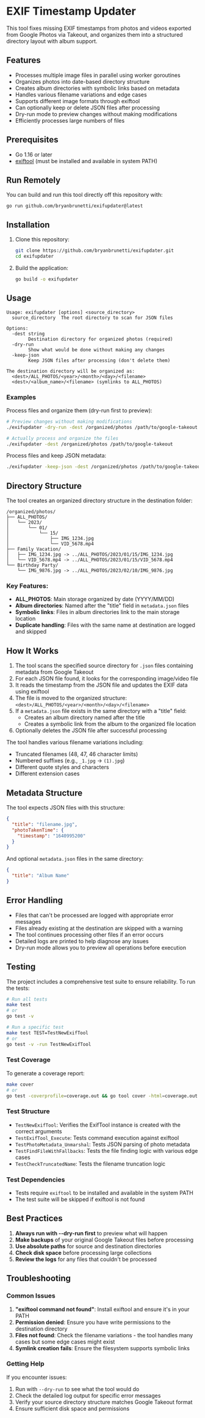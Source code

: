 # EXIF Timestamp Updater

This tool fixes missing EXIF timestamps from photos and videos exported from Google Photos via Takeout, and organizes them into a structured directory layout with album support.

## Features

- Processes multiple image files in parallel using worker goroutines
- Organizes photos into date-based directory structure
- Creates album directories with symbolic links based on metadata
- Handles various filename variations and edge cases
- Supports different image formats through exiftool
- Can optionally keep or delete JSON files after processing
- Dry-run mode to preview changes without making modifications
- Efficiently processes large numbers of files

## Prerequisites

- Go 1.16 or later
- [exiftool](https://github.com/exiftool/exiftool) (must be installed and available in system PATH)

## Run Remotely

You can build and run this tool directly off this repository with:

```
go run github.com/bryanbrunetti/exifupdater@latest
```

## Installation

1. Clone this repository:
   ```bash
   git clone https://github.com/bryanbrunetti/exifupdater.git
   cd exifupdater
   ```

2. Build the application:
   ```bash
   go build -o exifupdater
   ```

## Usage

```
Usage: exifupdater [options] <source_directory>
  source_directory  The root directory to scan for JSON files

Options:
  -dest string
        Destination directory for organized photos (required)
  -dry-run
        Show what would be done without making any changes
  -keep-json
        Keep JSON files after processing (don't delete them)

The destination directory will be organized as:
  <dest>/ALL_PHOTOS/<year>/<month>/<day>/<filename>
  <dest>/<album_name>/<filename> (symlinks to ALL_PHOTOS)
```

### Examples

Process files and organize them (dry-run first to preview):
```bash
# Preview changes without making modifications
./exifupdater -dry-run -dest /organized/photos /path/to/google-takeout

# Actually process and organize the files
./exifupdater -dest /organized/photos /path/to/google-takeout
```

Process files and keep JSON metadata:
```bash
./exifupdater -keep-json -dest /organized/photos /path/to/google-takeout
```

## Directory Structure

The tool creates an organized directory structure in the destination folder:

```
/organized/photos/
├── ALL_PHOTOS/
│   └── 2023/
│       └── 01/
│           └── 15/
│               ├── IMG_1234.jpg
│               └── VID_5678.mp4
├── Family Vacation/
│   ├── IMG_1234.jpg -> ../ALL_PHOTOS/2023/01/15/IMG_1234.jpg
│   └── VID_5678.mp4 -> ../ALL_PHOTOS/2023/01/15/VID_5678.mp4
└── Birthday Party/
    └── IMG_9876.jpg -> ../ALL_PHOTOS/2023/02/10/IMG_9876.jpg
```

### Key Features:

- **ALL_PHOTOS**: Main storage organized by date (YYYY/MM/DD)
- **Album directories**: Named after the "title" field in `metadata.json` files
- **Symbolic links**: Files in album directories link to the main storage location
- **Duplicate handling**: Files with the same name at destination are logged and skipped

## How It Works

1. The tool scans the specified source directory for `.json` files containing metadata from Google Takeout
2. For each JSON file found, it looks for the corresponding image/video file
3. It reads the timestamp from the JSON file and updates the EXIF data using exiftool
4. The file is moved to the organized structure: `<dest>/ALL_PHOTOS/<year>/<month>/<day>/<filename>`
5. If a `metadata.json` file exists in the same directory with a "title" field:
   - Creates an album directory named after the title
   - Creates a symbolic link from the album to the organized file location
6. Optionally deletes the JSON file after successful processing

The tool handles various filename variations including:
- Truncated filenames (48, 47, 46 character limits)
- Numbered suffixes (e.g., `_1.jpg` → `(1).jpg`)
- Different quote styles and characters
- Different extension cases

## Metadata Structure

The tool expects JSON files with this structure:
```json
{
  "title": "filename.jpg",
  "photoTakenTime": {
    "timestamp": "1640995200"
  }
}
```

And optional `metadata.json` files in the same directory:
```json
{
  "title": "Album Name"
}
```

## Error Handling

- Files that can't be processed are logged with appropriate error messages
- Files already existing at the destination are skipped with a warning
- The tool continues processing other files if an error occurs
- Detailed logs are printed to help diagnose any issues
- Dry-run mode allows you to preview all operations before execution

## Testing

The project includes a comprehensive test suite to ensure reliability. To run the tests:

```bash
# Run all tests
make test
# or
go test -v

# Run a specific test
make test TEST=TestNewExifTool
# or
go test -v -run TestNewExifTool
```

### Test Coverage

To generate a coverage report:

```bash
make cover
# or
go test -coverprofile=coverage.out && go tool cover -html=coverage.out
```

### Test Structure

- `TestNewExifTool`: Verifies the ExifTool instance is created with the correct arguments
- `TestExifTool_Execute`: Tests command execution against exiftool
- `TestPhotoMetadata_Unmarshal`: Tests JSON parsing of photo metadata
- `TestFindFileWithFallbacks`: Tests the file finding logic with various edge cases
- `TestCheckTruncatedName`: Tests the filename truncation logic

### Test Dependencies

- Tests require `exiftool` to be installed and available in the system PATH
- The test suite will be skipped if exiftool is not found

## Best Practices

1. **Always run with --dry-run first** to preview what will happen
2. **Make backups** of your original Google Takeout files before processing
3. **Use absolute paths** for source and destination directories
4. **Check disk space** before processing large collections
5. **Review the logs** for any files that couldn't be processed

## Troubleshooting

### Common Issues

1. **"exiftool command not found"**: Install exiftool and ensure it's in your PATH
2. **Permission denied**: Ensure you have write permissions to the destination directory
3. **Files not found**: Check the filename variations - the tool handles many cases but some edge cases might exist
4. **Symlink creation fails**: Ensure the filesystem supports symbolic links

### Getting Help

If you encounter issues:
1. Run with `--dry-run` to see what the tool would do
2. Check the detailed log output for specific error messages
3. Verify your source directory structure matches Google Takeout format
4. Ensure sufficient disk space and permissions